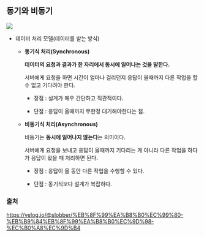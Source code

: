 ## 동기와 비동기

<img src="https://github.com/yookeunbyul/cs-study/assets/91243651/480d82d4-ed90-4c00-bf0c-370048a2d47a" />

<br />

- 데이터 처리 모델(데이터를 받는 방식)

  - **동기식 처리(Synchronous)**

    **데이터의 요청과 결과가 한 자리에서 동시에 일어나는 것을 말한다.**

    서버에게 요청을 하면 시간이 얼마나 걸리던지 응답이 올때까지 다른 작업을 할수 없고 기다려야 한다.

    - 장점 : 설계가 매우 간단하고 직관적이다.

    - 단점 : 응답이 올때까지 무한정 대기해야한다는 점.

  - **비동기식 처리(Asynchronous)**

    비동기는 **동시에 일어나지 않는다**는 의미이다.

    서버에게 요청을 보내고 응답이 올때까지 기다리는 게 아니라 다른 작업을 하다가 응답이 왔을 때 처리하면 된다.

    - 장점 : 응답이 올 동안 다른 작업을 수행할 수 있다.

    - 단점 : 동기식보다 설계가 복잡하다.

### 출처

https://velog.io/@slobber/%EB%8F%99%EA%B8%B0%EC%99%80-%EB%B9%84%EB%8F%99%EA%B8%B0%EC%9D%98-%EC%B0%A8%EC%9D%B4
